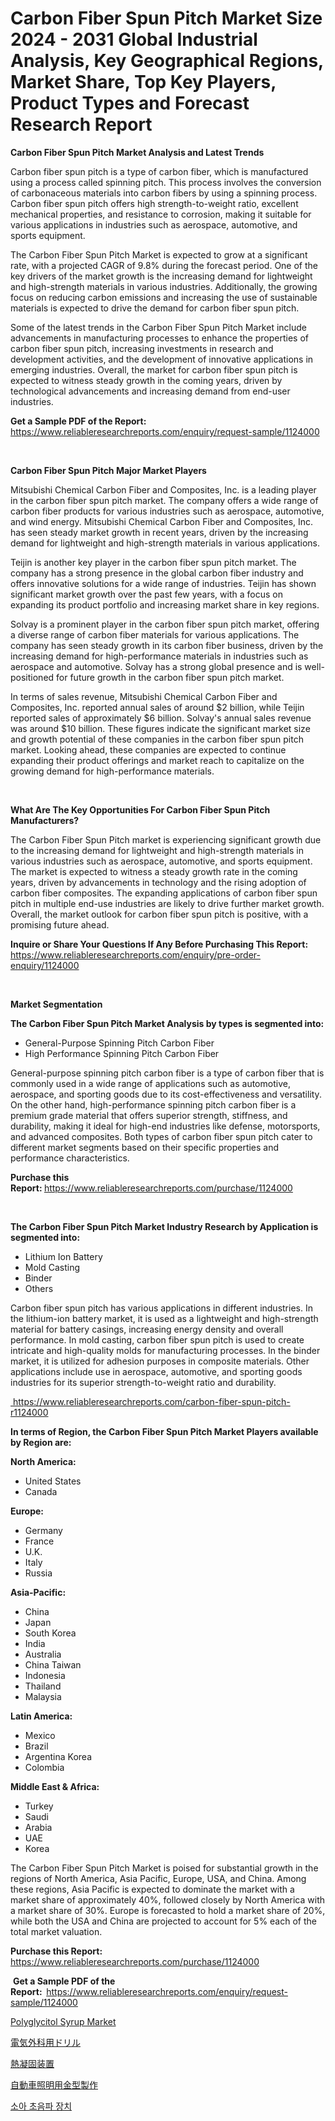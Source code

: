 <p><h1>Carbon Fiber Spun Pitch Market Size 2024 - 2031 Global Industrial Analysis, Key Geographical Regions, Market Share, Top Key Players, Product Types and Forecast Research Report</h1></p><p><strong>Carbon Fiber Spun Pitch Market Analysis and Latest Trends</strong></p>
<p><p>Carbon fiber spun pitch is a type of carbon fiber, which is manufactured using a process called spinning pitch. This process involves the conversion of carbonaceous materials into carbon fibers by using a spinning process. Carbon fiber spun pitch offers high strength-to-weight ratio, excellent mechanical properties, and resistance to corrosion, making it suitable for various applications in industries such as aerospace, automotive, and sports equipment.</p><p>The Carbon Fiber Spun Pitch Market is expected to grow at a significant rate, with a projected CAGR of 9.8% during the forecast period. One of the key drivers of the market growth is the increasing demand for lightweight and high-strength materials in various industries. Additionally, the growing focus on reducing carbon emissions and increasing the use of sustainable materials is expected to drive the demand for carbon fiber spun pitch.</p><p>Some of the latest trends in the Carbon Fiber Spun Pitch Market include advancements in manufacturing processes to enhance the properties of carbon fiber spun pitch, increasing investments in research and development activities, and the development of innovative applications in emerging industries. Overall, the market for carbon fiber spun pitch is expected to witness steady growth in the coming years, driven by technological advancements and increasing demand from end-user industries.</p></p>
<p><strong>Get a Sample PDF of the Report:&nbsp;</strong> <a href="https://www.reliableresearchreports.com/enquiry/request-sample/1124000">https://www.reliableresearchreports.com/enquiry/request-sample/1124000</a></p>
<p>&nbsp;</p>
<p><strong>Carbon Fiber Spun Pitch Major Market Players</strong></p>
<p><p>Mitsubishi Chemical Carbon Fiber and Composites, Inc. is a leading player in the carbon fiber spun pitch market. The company offers a wide range of carbon fiber products for various industries such as aerospace, automotive, and wind energy. Mitsubishi Chemical Carbon Fiber and Composites, Inc. has seen steady market growth in recent years, driven by the increasing demand for lightweight and high-strength materials in various applications.</p><p>Teijin is another key player in the carbon fiber spun pitch market. The company has a strong presence in the global carbon fiber industry and offers innovative solutions for a wide range of industries. Teijin has shown significant market growth over the past few years, with a focus on expanding its product portfolio and increasing market share in key regions.</p><p>Solvay is a prominent player in the carbon fiber spun pitch market, offering a diverse range of carbon fiber materials for various applications. The company has seen steady growth in its carbon fiber business, driven by the increasing demand for high-performance materials in industries such as aerospace and automotive. Solvay has a strong global presence and is well-positioned for future growth in the carbon fiber spun pitch market.</p><p>In terms of sales revenue, Mitsubishi Chemical Carbon Fiber and Composites, Inc. reported annual sales of around $2 billion, while Teijin reported sales of approximately $6 billion. Solvay's annual sales revenue was around $10 billion. These figures indicate the significant market size and growth potential of these companies in the carbon fiber spun pitch market. Looking ahead, these companies are expected to continue expanding their product offerings and market reach to capitalize on the growing demand for high-performance materials.</p></p>
<p>&nbsp;</p>
<p><strong>What Are The Key Opportunities For Carbon Fiber Spun Pitch Manufacturers?</strong></p>
<p><p>The Carbon Fiber Spun Pitch market is experiencing significant growth due to the increasing demand for lightweight and high-strength materials in various industries such as aerospace, automotive, and sports equipment. The market is expected to witness a steady growth rate in the coming years, driven by advancements in technology and the rising adoption of carbon fiber composites. The expanding applications of carbon fiber spun pitch in multiple end-use industries are likely to drive further market growth. Overall, the market outlook for carbon fiber spun pitch is positive, with a promising future ahead.</p></p>
<p><strong>Inquire or Share Your Questions If Any Before Purchasing This Report:</strong> <a href="https://www.reliableresearchreports.com/enquiry/pre-order-enquiry/1124000">https://www.reliableresearchreports.com/enquiry/pre-order-enquiry/1124000</a></p>
<p>&nbsp;</p>
<p><strong>Market Segmentation</strong></p>
<p><strong>The Carbon Fiber Spun Pitch Market Analysis by types is segmented into:</strong></p>
<p><ul><li>General-Purpose Spinning Pitch Carbon Fiber</li><li>High Performance Spinning Pitch Carbon Fiber</li></ul></p>
<p><p>General-purpose spinning pitch carbon fiber is a type of carbon fiber that is commonly used in a wide range of applications such as automotive, aerospace, and sporting goods due to its cost-effectiveness and versatility. On the other hand, high-performance spinning pitch carbon fiber is a premium grade material that offers superior strength, stiffness, and durability, making it ideal for high-end industries like defense, motorsports, and advanced composites. Both types of carbon fiber spun pitch cater to different market segments based on their specific properties and performance characteristics.</p></p>
<p><strong>Purchase this Report:&nbsp;</strong><a href="https://www.reliableresearchreports.com/purchase/1124000">https://www.reliableresearchreports.com/purchase/1124000</a></p>
<p>&nbsp;</p>
<p><strong>The Carbon Fiber Spun Pitch Market Industry Research by Application is segmented into:</strong></p>
<p><ul><li>Lithium Ion Battery</li><li>Mold Casting</li><li>Binder</li><li>Others</li></ul></p>
<p><p>Carbon fiber spun pitch has various applications in different industries. In the lithium-ion battery market, it is used as a lightweight and high-strength material for battery casings, increasing energy density and overall performance. In mold casting, carbon fiber spun pitch is used to create intricate and high-quality molds for manufacturing processes. In the binder market, it is utilized for adhesion purposes in composite materials. Other applications include use in aerospace, automotive, and sporting goods industries for its superior strength-to-weight ratio and durability.</p></p>
<p><a href="https://www.reliableresearchreports.com/carbon-fiber-spun-pitch-r1124000">&nbsp;https://www.reliableresearchreports.com/carbon-fiber-spun-pitch-r1124000</a></p>
<p><strong>In terms of Region, the Carbon Fiber Spun Pitch Market Players available by Region are:</strong></p>
<p>
    <p> <strong> North America: </strong>
        <ul>
            <li>United States</li>
            <li>Canada</li>
        </ul>
        </p> 
    <p> <strong> Europe: </strong>
        <ul>
            <li>Germany</li>
            <li>France</li>
            <li>U.K.</li>
            <li>Italy</li>
            <li>Russia</li>
        </ul>
        </p> 
    <p> <strong> Asia-Pacific: </strong>
        <ul>
            <li>China</li>
            <li>Japan</li>
            <li>South Korea</li>
            <li>India</li>
            <li>Australia</li>
            <li>China Taiwan</li>
            <li>Indonesia</li>
            <li>Thailand</li>
            <li>Malaysia</li>
        </ul>
        </p> 
    <p> <strong> Latin America: </strong>
        <ul>
            <li>Mexico</li>
            <li>Brazil</li>
            <li>Argentina Korea</li>
            <li>Colombia</li>
        </ul>
        </p> 
    <p> <strong> Middle East & Africa: </strong>
        <ul>
            <li>Turkey</li>
            <li>Saudi</li>
            <li>Arabia</li>
            <li>UAE</li>
            <li>Korea</li>
        </ul>
    </p>
    </p>
<p><p>The Carbon Fiber Spun Pitch Market is poised for substantial growth in the regions of North America, Asia Pacific, Europe, USA, and China. Among these regions, Asia Pacific is expected to dominate the market with a market share of approximately 40%, followed closely by North America with a market share of 30%. Europe is forecasted to hold a market share of 20%, while both the USA and China are projected to account for 5% each of the total market valuation.</p></p>
<p><strong>Purchase this Report: </strong><a href="https://www.reliableresearchreports.com/purchase/1124000">https://www.reliableresearchreports.com/purchase/1124000</a></p>
<p>&nbsp;<strong>Get a Sample PDF of the Report:&nbsp;&nbsp;</strong><a href="https://www.reliableresearchreports.com/enquiry/request-sample/1124000">https://www.reliableresearchreports.com/enquiry/request-sample/1124000</a></p>
<p><strong></strong></p>
<p><p><a href="https://github.com/Krish2023na/Market-Research-Report-List-5/blob/main/polyglycitol-syrup-market.md">Polyglycitol Syrup Market</a></p><p><a href="https://medium.com/@jeromeboyer1970/%E8%A3%BD%E5%93%81%E3%82%BF%E3%82%A4%E3%83%97%E5%88%A5-%E6%9C%89%E7%B7%9A%E5%BC%8F%E3%83%89%E3%83%AA%E3%83%AB-%E3%83%AF%E3%82%A4%E3%83%A4%E3%83%AC%E3%82%B9%E5%BC%8F%E3%83%89%E3%83%AA%E3%83%AB-%E3%82%A8%E3%83%B3%E3%83%89%E3%83%A6%E3%83%BC%E3%82%B9%E5%88%A5-%E7%97%85%E9%99%A2-asc-%E3%82%AF%E3%83%AA%E3%83%8B%E3%83%83%E3%82%AF-%E3%81%9D%E3%81%97%E3%81%A62024%E5%B9%B4%E3%81%8B%E3%82%892031%E5%B9%B4%E3%81%BE%E3%81%A7%E3%81%AE%E5%9C%B0%E5%9F%9F%E5%88%A5%E3%81%AE%E9%9B%BB%E5%8B%95%E6%89%8B%E8%A1%93%E7%94%A8%E3%83%89%E3%83%AA%E3%83%AB%E5%B8%82%E5%A0%B4%E3%83%AC%E3%83%9D%E3%83%BC%E3%83%88-ab5cf7a309b5">電気外科用ドリル</a></p><p><a href="https://github.com/EthanMorar2011/Market-Research-Report-List-2/blob/main/9569328135672.md">熱凝固装置</a></p><p><a href="https://github.com/dzy793153605/Market-Research-Report-List-2/blob/main/5821895135671.md">自動車照明用金型製作</a></p><p><a href="https://github.com/courtney23pratt/Market-Research-Report-List-1/blob/main/4774793141169.md">소아 초음파 장치</a></p></p>
